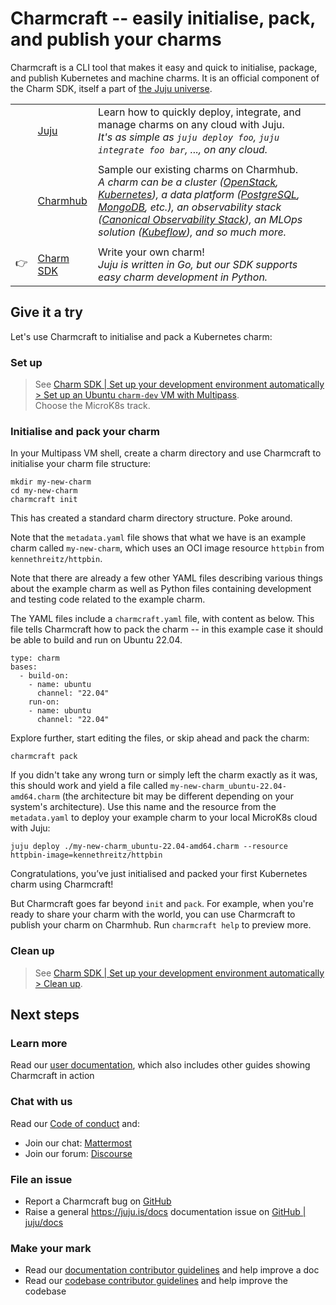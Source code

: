 # Charmcraft -- easily initialise, pack, and publish your charms

Charmcraft is a CLI tool that makes it easy and quick to initialise, package, and publish Kubernetes and machine charms. It is an official component of the Charm SDK, itself a part of [the Juju universe](https://juju.is/).

||||
|-|-|- |
|| [Juju](https://juju.is/docs/juju) | Learn how to quickly deploy, integrate, and manage charms on any cloud with Juju. <br>  _It's as simple as `juju deploy foo`, `juju integrate foo bar`, ..., on any cloud._ |
||||
|| [Charmhub](https://charmhub.io/) | Sample our existing charms on Charmhub. <br> _A charm can be a cluster ([OpenStack](https://charmhub.io/openstack-base), [Kubernetes](https://charmhub.io/charmed-kubernetes)), a data platform ([PostgreSQL](https://charmhub.io/postgresql-k8s), [MongoDB](https://charmhub.io/mongodb), etc.), an observability stack ([Canonical Observability Stack](https://charmhub.io/cos-lite)), an MLOps solution ([Kubeflow](https://charmhub.io/kubeflow)), and so much more._ |
||||
|:point_right:| [Charm SDK](https://juju.is/docs/sdk) | Write your own charm! <br> _Juju is written in Go, but our SDK supports easy charm development in Python._  |


## Give it a try

Let's use Charmcraft to initialise and pack a Kubernetes charm:

### Set up

> See [Charm SDK | Set up your development environment automatically > Set up an Ubuntu `charm-dev` VM with Multipass](https://juju.is/docs/sdk/dev-setup#heading--automatic-set-up-an-ubuntu-charm-dev-vm-with-multipass). <br> Choose the MicroK8s track. 

### Initialise and pack your charm

In your Multipass VM shell, create a charm directory and use Charmcraft to initialise your charm file structure:

```
mkdir my-new-charm
cd my-new-charm
charmcraft init
```

This has created a standard charm directory structure. Poke around.

Note that the `metadata.yaml` file shows that what we have is an example charm called `my-new-charm`, which uses an OCI image resource `httpbin` from `kennethreitz/httpbin`.

Note that there are already a few other YAML files describing various things about the example charm as well as Python files containing development and testing code related to the example charm.

The YAML files include a `charmcraft.yaml` file, with content as below. This file tells Charmcraft how to pack the charm -- in this example case it should be able to build and run on Ubuntu 22.04.

```
type: charm
bases:
  - build-on:
    - name: ubuntu
      channel: "22.04"
    run-on:
    - name: ubuntu
      channel: "22.04"
```

Explore further, start editing the files, or skip ahead and pack the charm: 

```
charmcraft pack
```

If you didn't take any wrong turn or simply left the charm exactly as it was, this should work and yield a file called `my-new-charm_ubuntu-22.04-amd64.charm` (the architecture bit may be different depending on your system's architecture). Use this name and the resource from the `metadata.yaml` to deploy your example charm to your local MicroK8s cloud with Juju:

```
juju deploy ./my-new-charm_ubuntu-22.04-amd64.charm --resource httpbin-image=kennethreitz/httpbin
```

Congratulations, you’ve just initialised and packed your first Kubernetes charm using Charmcraft!

But Charmcraft goes far beyond `init` and `pack`. For example, when you're ready to share your charm with the world, you can use Charmcraft to publish your charm on Charmhub. Run `charmcraft help` to preview more.

### Clean up

> See [Charm SDK | Set up your development environment automatically > Clean up](https://juju.is/docs/sdk/dev-setup#heading--automatic-set-up-an-ubuntu-charm-dev-vm-with-multipass).

## Next steps

### Learn more

Read our [user documentation](https://juju.is/docs/sdk/charmcraft), which also includes other guides showing Charmcraft in action

### Chat with us

Read our [Code of conduct](https://ubuntu.com/community/code-of-conduct) and:
- Join our chat: [Mattermost](https://chat.charmhub.io/charmhub/channels/charmcraft)
- Join our forum: [Discourse](https://discourse.charmhub.io/)

### File an issue

- Report a Charmcraft bug on [GitHub](https://github.com/canonical/charmcraft/issues)
- Raise a general https://juju.is/docs documentation issue on [GitHub | juju/docs](https://github.com/juju/docs)

### Make your mark

- Read our [documentation contributor guidelines](https://discourse.charmhub.io/t/documentation-guidelines-for-contributors/1245) and help improve a doc 
- Read our [codebase contributor guidelines](https://github.com/canonical/charmcraft/blob/main/CONTRIBUTING.md) and help improve the codebase
